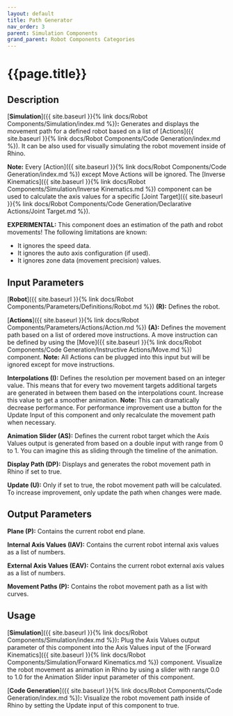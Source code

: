 ```yaml
---
layout: default
title: Path Generator
nav_order: 3
parent: Simulation Components
grand_parent: Robot Components Categories
---
```


# **{{page.title}}**

## **Description**

[**Simulation**]({{ site.baseurl }}{% link docs/Robot Components/Simulation/index.md %})**:** 
Generates and displays the movement path for a defined robot based on a list of [Actions]({{ site.baseurl }}{% link docs/Robot Components/Code Generation/index.md %}). It can be also used for visually simulating the robot movement inside of Rhino.

**Note:** Every [Action]({{ site.baseurl }}{% link docs/Robot Components/Code Generation/index.md %}) except Move Actions will be ignored. The [Inverse Kinematics]({{ site.baseurl }}{% link docs/Robot Components/Simulation/Inverse Kinematics.md %}) component can be used to calculate the axis values for a specific [Joint Target]({{ site.baseurl }}{% link docs/Robot Components/Code Generation/Declarative Actions/Joint Target.md %}). 

**EXPERIMENTAL:** This component does an estimation of the path and robot movements! The following limitations are known:
- It ignores the speed data. 
- It ignores the auto axis configuration (if used).
- It ignores zone data (movement precision) values. 

## **Input Parameters**

[**Robot**]({{ site.baseurl }}{% link docs/Robot Components/Parameters/Definitions/Robot.md %}) **(R):** Defines the robot.

[**Actions**]({{ site.baseurl }}{% link docs/Robot Components/Parameters/Actions/Action.md %}) **(A):** Defines the movement path based on a list of ordered move instructions. A move instruction can be defined by using the [Move]({{ site.baseurl }}{% link docs/Robot Components/Code Generation/Instructive Actions/Move.md %}) component. **Note:** All Actions can be plugged into this input but will be ignored except for move instructions.

**Interpolations (I):** Defines the resolution per movement based on an integer value. This means that for every two movement targets additional targets are generated in between them based on the interpolations count. Increase this value to get a smoother animation. **Note:** This can dramatically decrease performance. For performance improvement use a button for the Update Input of this component and only recalculate the movement path when necessary.

**Animation Slider (AS):** Defines the current robot target which the Axis Values output is generated from based on a double input with range from 0 to 1. You can imagine this as sliding through the timeline of the animation.

**Display Path (DP):** Displays and generates the robot movement path in Rhino if set to true.

**Update (U):** Only if set to true, the robot movement path will be calculated. To increase improvement, only update the path when changes were made.

## **Output Parameters**

**Plane (P):** Contains the current robot end plane. 

**Internal Axis Values (IAV):** Contains the current robot internal axis values as a list of numbers.

**External Axis Values (EAV):** Contains the current robot external axis values as a list of numbers.

**Movement Paths (P):** Contains the robot movement path as a list with curves.

## **Usage**

[**Simulation**]({{ site.baseurl }}{% link docs/Robot Components/Simulation/index.md %})**:** 
Plug the Axis Values output parameter of this component into the Axis Values input of the [Forward Kinematics]({{ site.baseurl }}{% link docs/Robot Components/Simulation/Forward Kinematics.md %}) component. Visualize the robot movement as animation in Rhino by using a slider with range 0.0 to 1.0 for the Animation Slider input parameter of this component.

[**Code Generation**]({{ site.baseurl }}{% link docs/Robot Components/Code Generation/index.md %})**:** 
Visualize the robot movement path inside of Rhino by setting the Update input of this component to true.

